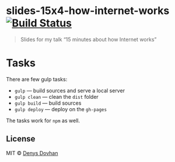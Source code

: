 # slides-15x4-how-internet-works [![Build Status][travis-image]][travis-url]

> Slides for my talk “15 minutes about how Internet works”

# Tasks

There are few gulp tasks:

* `gulp` — build sources and serve a local server
* `gulp clean` — clean the `dist` folder
* `gulp build` — build sources
* `gulp deploy` — deploy on the `gh-pages`

The tasks work for `npm` as well.

## License

MIT © [Denys Dovhan](http://denysdovhan.com)

[travis-url]: https://travis-ci.org/denysdovhan/slides-15x4-how-internet-works
[travis-image]: https://img.shields.io/travis/denysdovhan/slides-15x4-how-internet-works.svg?style=flat-square
